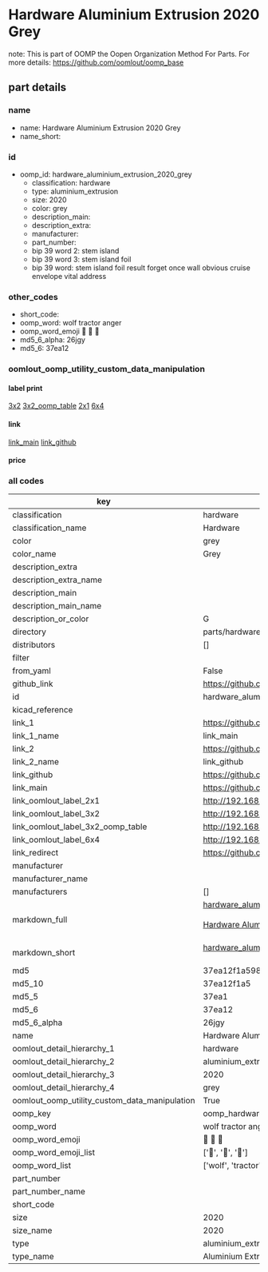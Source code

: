 # Hardware Aluminium Extrusion 2020 Grey  

note: This is part of OOMP the Oopen Organization Method For Parts. For more details: https://github.com/oomlout/oomp_base

##  part details
  







### name
* name: Hardware Aluminium Extrusion 2020 Grey
* name_short: 
### id
* oomp_id: hardware_aluminium_extrusion_2020_grey
  * classification: hardware
  * type: aluminium_extrusion
  * size: 2020
  * color: grey
  * description_main: 
  * description_extra: 
  * manufacturer: 
  * part_number: 
  * bip 39 word 2: stem island
  * bip 39 word 3: stem island foil
  * bip 39 word: stem island foil result forget once wall obvious cruise envelope vital address

### other_codes
* short_code: 
* oomp_word: wolf tractor anger
* oomp_word_emoji :wolf: :tractor: :anger:
* md5_6_alpha: 26jgy
* md5_6: 37ea12






### oomlout_oomp_utility_custom_data_manipulation
#### label print
[3x2](http://192.168.1.245:1112/?label=oomp%2026jgy)
[3x2_oomp_table](http://192.168.1.108:1112/?label=oomp%2026jgy)
[2x1](http://192.168.1.242:1112/?label=oomp%2026jgy)
[6x4](http://192.168.1.55:1112/?label=oomp%2026jgy)    

#### link

[link_main](https://github.com/oomlout/oomlout_oomp_version_1_messy/tree/main/parts/hardware_aluminium_extrusion_2020_grey) [link_github](https://github.com/oomlout/oomlout_oomp_version_1_messy/tree/main/parts/hardware_aluminium_extrusion_2020_grey)                             

#### price







### all codes 
| key | value |  
| --- | --- |  
| classification | hardware |  
| classification_name | Hardware |  
| color | grey |  
| color_name | Grey |  
| description_extra |  |  
| description_extra_name |  |  
| description_main |  |  
| description_main_name |  |  
| description_or_color | G  |  
| directory | parts/hardware_aluminium_extrusion_2020_grey |  
| distributors | [] |  
| filter |  |  
| from_yaml | False |  
| github_link | https://github.com/oomlout/oomlout_oomp_part_src/tree/main/parts/hardware_aluminium_extrusion_2020_grey |  
| id | hardware_aluminium_extrusion_2020_grey |  
| kicad_reference |  |  
| link_1 | https://github.com/oomlout/oomlout_oomp_version_1_messy/tree/main/parts/hardware_aluminium_extrusion_2020_grey |  
| link_1_name | link_main |  
| link_2 | https://github.com/oomlout/oomlout_oomp_version_1_messy/tree/main/parts/hardware_aluminium_extrusion_2020_grey |  
| link_2_name | link_github |  
| link_github | https://github.com/oomlout/oomlout_oomp_version_1_messy/tree/main/parts/hardware_aluminium_extrusion_2020_grey |  
| link_main | https://github.com/oomlout/oomlout_oomp_version_1_messy/tree/main/parts/hardware_aluminium_extrusion_2020_grey |  
| link_oomlout_label_2x1 | http://192.168.1.242:1112/?label=oomp%2026jgy |  
| link_oomlout_label_3x2 | http://192.168.1.245:1112/?label=oomp%2026jgy |  
| link_oomlout_label_3x2_oomp_table | http://192.168.1.108:1112/?label=oomp%2026jgy |  
| link_oomlout_label_6x4 | http://192.168.1.55:1112/?label=oomp%2026jgy |  
| link_redirect | https://github.com/oomlout/oomlout_oomp_version_1_messy/tree/main/parts/hardware_aluminium_extrusion_2020_grey |  
| manufacturer |  |  
| manufacturer_name |  |  
| manufacturers | [] |  
| markdown_full | [hardware_aluminium_extrusion_2020_grey](none)<br>[](none)<br>[Hardware Aluminium Extrusion 2020 Grey](none)<br><br> |  
| markdown_short | [hardware_aluminium_extrusion_2020_grey](none)<br><br> |  
| md5 | 37ea12f1a598bed66a2dab7cb4dd9eaa |  
| md5_10 | 37ea12f1a5 |  
| md5_5 | 37ea1 |  
| md5_6 | 37ea12 |  
| md5_6_alpha | 26jgy |  
| name | Hardware Aluminium Extrusion 2020 Grey |  
| oomlout_detail_hierarchy_1 | hardware |  
| oomlout_detail_hierarchy_2 | aluminium_extrusion |  
| oomlout_detail_hierarchy_3 | 2020 |  
| oomlout_detail_hierarchy_4 | grey |  
| oomlout_oomp_utility_custom_data_manipulation | True |  
| oomp_key | oomp_hardware_aluminium_extrusion_2020_grey |  
| oomp_word | wolf tractor anger |  
| oomp_word_emoji | :wolf: :tractor: :anger: |  
| oomp_word_emoji_list | [':wolf:', ':tractor:', ':anger:'] |  
| oomp_word_list | ['wolf', 'tractor', 'anger'] |  
| part_number |  |  
| part_number_name |  |  
| short_code |  |  
| size | 2020 |  
| size_name | 2020 |  
| type | aluminium_extrusion |  
| type_name | Aluminium Extrusion |  
